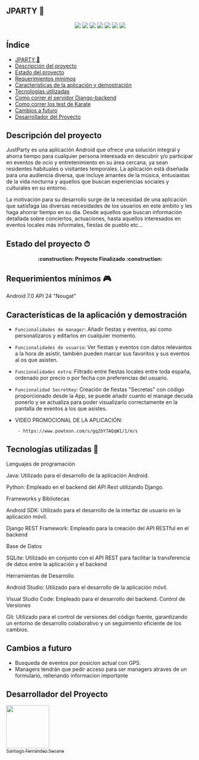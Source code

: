 ## JPARTY 🎈
<p align="center">
  <img src="https://raw.githubusercontent.com/SantiFdezz/JustPartyApp/main/doc/Banner.png">
  <img src="https://img.shields.io/badge/PFC_DAM-2024-purple">
  <img src="https://img.shields.io/badge/STATUS-%20FINALIZADO-green">
  <img src="https://img.shields.io/badge/Python-3.12.3-674EA7?logo=python&logoColor=white&style=plastic">
  <img src="https://img.shields.io/badge/Django-4.2.6-674EA7?logo=django&logoColor=white&style=plastic">
  <img src="https://img.shields.io/badge/Java-20.0.2-674EA7?logo=java&logoColor=white&style=plastic">
  <img src="https://img.shields.io/github/stars/SantiFdezz/JustPartyApp?style=social">
</p>


## Índice

* [JPARTY 🎈](#jparty-)
* [Descripción del proyecto](#descripción-del-proyecto)
* [Estado del proyecto](#estado-del-proyecto-)
* [Requerimientos mínimos](#requerimientos-mínimos-)
* [Características de la aplicación y demostración](#características-de-la-aplicación-y-demostración)
* [Tecnologías utilizadas](#tecnologías-utilizadas-)
* [Como correr el servidor Django-backend](django-backend/README.md)
* [Como correr los test de Karate](tests/README.md)
* [Cambios a futuro](#cambios-a-futuro)
* [Desarrollador del Proyecto](#desarrollador-del-proyecto)
 
## Descripción del proyecto
JustParty es una aplicación Android que ofrece una solución integral y ahorra tiempo para cualquier persona interesada en descubrir y/o participar en eventos de ocio y entretenimiento en su área cercana, ya sean residentes habituales o visitantes temporales. La aplicación está diseñada para una audiencia diversa, que incluye amantes de la música, entusiastas de la vida nocturna y aquellos que buscan experiencias sociales y culturales en su entorno.

La motivación para su desarrollo surge de la necesidad de una aplicación que satisfaga las diversas necesidades de los usuarios en este ámbito y les haga ahorrar tiempo en su día. Desde aquellos que buscan información detallada sobre conciertos, actuaciones, hasta aquellos interesados en eventos locales más informales, fiestas de pueblo etc...


## Estado del proyecto ⏱

<h4 align="center">:construction: Proyecto Finalizado :construction:</h4>

## Requerimientos mínimos 🎮

Android 7.0 API 24 "Nougat"

## Características de la aplicación y demostración

* `Funcionalidades de manager`: Añadir fiestas y eventos, asi como personalizaros y editarlos en cualquier momento.

* `Funcionalidades de usuario`: Ver fiestas y eventos con datos relevantos a la hora de asistir, también pueden marcar sus favoritos y sus eventos al os que asisten.

* `Funcionalidades extra`: Filtrado entre fiestas locales entre toda españa, ordenado por precio o por fecha con preferencias del usuario.

* `Funcionalidad SecretKey`: Creación de fiestas "Secretas" con código proporcionado desde la App, se puede añadir cuanto el manage decuda ponerlo y se actualiza para poder visualizarlo correctamente en la pantalla de eventos a los que asistes.

* VIDEO PROMOCIONAL DE LA APLICACIÓN:
  
       - https://www.powtoon.com/s/gq2bY7AQqW1/1/m/s

## Tecnologías utilizadas 🤖

Lenguajes de programación

  Java: Utilizado para el desarrollo de la aplicación Android.

  Python: Empleado en el backend del API Rest utilizando Django.

Frameworks y Bibliotecas

  Android SDK: Utilizado para el desarrollo de la interfaz de usuario en la aplicación móvil.

  Django REST Framework: Empleado para la creación del API RESTful en el backend

Base de Datos

  SQLite: Utilizado en conjunto con el API REST para facilitar la transferencia de datos entre la aplicación y el backend

Herramientas de Desarrollo

  Android Studio: Utilizado para el desarrollo de la aplicación móvil.

  Visual Studio Code: Empleado para el desarrollo del backend.
Control de Versiones

  Git: Utilizado para el control de versiones del código fuente, garantizando un entorno de desarrollo colaborativo y un seguimiento eficiente de los cambios.

## Cambios a futuro
 - Busqueda de eventos por posicion actual con GPS.
 - Managers tendrán que pedir acceso para ser managers atraves de un formulario, rellenando informacion importante 

## Desarrollador del Proyecto
[<img src="https://avatars.githubusercontent.com/u/145338461?v=4" width=115><br><sub>Santiago Fernández Seoane</sub>](https://github.com/SantiFdezz)
